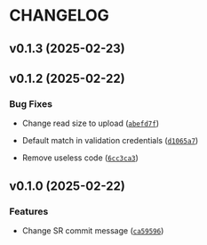# CHANGELOG


## v0.1.3 (2025-02-23)


## v0.1.2 (2025-02-22)

### Bug Fixes

- Change read size to upload
  ([`abefd7f`](https://github.com/Luferov/fast-clean/commit/abefd7f524a5a5b15366a2b490dd6269962bc662))

- Default match in validation credentials
  ([`d1065a7`](https://github.com/Luferov/fast-clean/commit/d1065a7684edbb602cfad20fcb280c515b09d4f8))

- Remove useless code
  ([`6cc3ca3`](https://github.com/Luferov/fast-clean/commit/6cc3ca3c74eb2975f18d2f9a0a7fa782cfcd3d93))


## v0.1.0 (2025-02-22)

### Features

- Change SR commit message
  ([`ca59596`](https://github.com/Luferov/fast-clean/commit/ca59596b8d6d0df92cf475d6161dcd3ff620f554))
